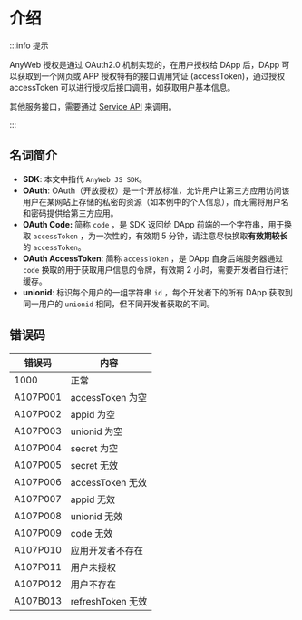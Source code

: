 # 介绍

:::info 提示

AnyWeb 授权是通过 OAuth2.0 机制实现的，在用户授权给 DApp 后，DApp 可以获取到一个网页或 APP 授权特有的接口调用凭证 (accessToken)，通过授权 accessToken
可以进行授权后接口调用，如获取用户基本信息。 

其他服务接口，需要通过 [Service API](https://wiki.anyweb.cc/docs/Service/intro) 来调用。

:::

## 名词简介

* **SDK**: 本文中指代 `AnyWeb JS SDK`。
* **OAuth**: OAuth（开放授权）是一个开放标准，允许用户让第三方应用访问该用户在某网站上存储的私密的资源（如本例中的个人信息），而无需将用户名和密码提供给第三方应用。
* **OAuth Code:** 简称 `code` ，是 SDK 返回给 DApp 前端的一个字符串，用于换取 `accessToken` ，为一次性的，有效期 5 分钟，请注意尽快换取**有效期较长**的 `accessToken`。
* **OAuth AccessToken**: 简称 `accessToken` ，是 DApp 自身后端服务器通过 `code` 换取的用于获取用户信息的令牌，有效期 2 小时，需要开发者自行进行缓存。
* **unionid**: 标识每个用户的一组字符串 `id` ，每个开发者下的所有 DApp 获取到同一用户的 `unionid` 相同，但不同开发者获取的不同。

## 错误码

| 错误码      | 内容              |
|----------|-----------------|
| 1000     | 正常              | 
| A107P001 | accessToken 为空  |
| A107P002 | appid 为空        |
| A107P003 | unionid 为空      |
| A107P004 | secret 为空       |
| A107P005 | secret 无效       |
| A107P006 | accessToken 无效  |
| A107P007 | appid 无效        |
| A107P008 | unionid 无效      |
| A107P009 | code 无效         |
| A107P010 | 应用开发者不存在        |
| A107P011 | 用户未授权           |
| A107P012 | 用户不存在           |
| A107B013 | refreshToken 无效 |

